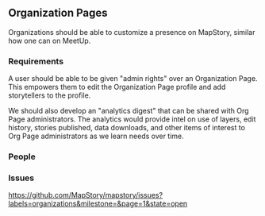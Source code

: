 ## Organization Pages

Organizations should be able to customize a presence on MapStory, similar how one can on MeetUp. 

### Requirements

A user should be able to be given "admin rights" over an Organization Page. This empowers them to edit the Organization Page profile and add storytellers to the profile.

We should also develop an "analytics digest" that can be shared with Org Page administrators. The analytics would provide intel on use of layers, edit history, stories published, data downloads, and other items of interest to Org Page administrators as we learn needs over time.

### People

### Issues

https://github.com/MapStory/mapstory/issues?labels=organizations&milestone=&page=1&state=open
